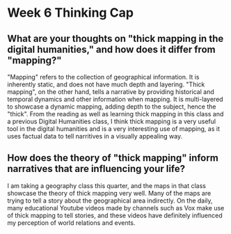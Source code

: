 # Week 6 Thinking Cap

## What are your thoughts on "thick mapping in the digital humanities," and how does it differ from "mapping?"

"Mapping" refers to the collection of geographical information. It is inherently static, and does not have much depth and layering. "Thick mapping", on the other hand, tells a narrative by providing historical and temporal dynamics and other information when mapping. It is multi-layered to showcase a dynamic mapping, adding depth to the subject, hence the "thick". From the reading as well as learning thick mapping in this class and a previous Digital Humanities class, I think thick mapping is a very useful tool in the digital humanities and is a very interesting use of mapping, as it uses factual data to tell narritives in a visually appealing way.

## How does the theory of "thick mapping" inform narratives that are influencing your life?

I am taking a geography class this quarter, and the maps in that class showcase the theory of thick mapping very well. Many of the maps are trying to tell a story about the geographical area indirectly. On the daily, many educational Youtube videos made by channels such as Vox make use of thick mapping to tell stories, and these videos have definitely influenced my perception of world relations and events.
